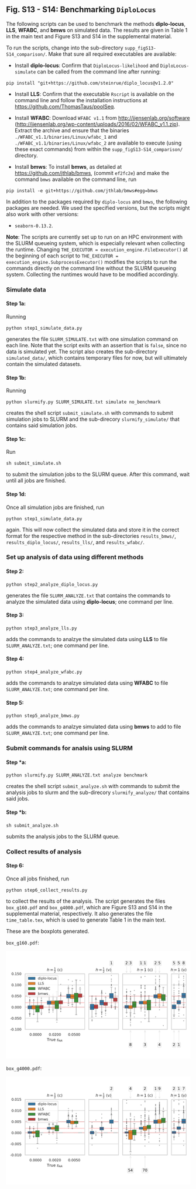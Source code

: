 ## Fig. S13 - S14: Benchmarking `DiploLocus`

The following scripts can be used to benchmark the methods __diplo-locus__, __LLS__, __WFABC__, and __bmws__ on simulated data. The results are given in Table 1 in the main text and Figure S13 and S14 in the supplemental material.

To run the scripts, change into the sub-directory `supp_figS13-S14_comparison/`. Make that sure all required executables are available:

- Install __diplo-locus__: Confirm that `DiploLocus-likelihood` and `DiploLocus-simulate` can be called from the command line after running:
```
pip install "git+https://github.com/steinrue/diplo_locus@v1.2.0"
```

- Install __LLS__: Confirm that the executable `Rscript` is available on the command line and follow the installation instructions at https://github.com/ThomasTaus/poolSeq.

- Install __WFABC__: Download `WFABC v1.1` from http://jjensenlab.org/software (http://jjensenlab.org/wp-content/uploads/2016/02/WFABC_v1.1.zip). Extract the archive and ensure that the binaries `./WFABC_v1.1/binaries/Linux/wfabc_1` and `./WFABC_v1.1/binaries/Linux/wfabc_2` are available to execute (using these exact commands) from within the `supp_figS13-S14_comparison/` directory. 

- Install __bmws__: To install __bmws__, as detailed at https://github.com/jthlab/bmws, (commit `ef2fc2e`) and make the command `bmws` available on the command line, run
```
pip install -e git+https://github.com/jthlab/bmws#egg=bmws
```

In addition to the packages required by `diplo-locus` and `bmws`, the following packages are needed. We used the specified versions, but the scripts might also work with other versions:
- `seaborn-0.13.2`.

__Note__: The scripts are currently set up to run on an HPC environment with the SLURM queueing system, which is especially relevant when collecting the runtime. Changing `THE_EXECUTOR = execution_engine.FileExecutor()` at the beginning of each script to `THE_EXECUTOR = execution_engine.SubprocessExecutor()` modifies the scripts to run the commands directly on the command line without the SLURM queueing system. Collecting the runtimes would have to be modified accordingly.

### Simulate data

#### Step 1a:
Running
```
python step1_simulate_data.py
```
generates the file `SLURM_SIMULATE.txt` with one simulation command on each line. Note that the script exits with an assertion that is `false`, since no data is simulated yet. The script also creates the sub-directory `simulated_data/`, which contains temporary files for now, but will ultimately contain the simulated datasets.

#### Step 1b:
Running
```
python slurmify.py SLURM_SIMULATE.txt simulate no_benchmark
```
creates the shell script `submit_simulate.sh` with commands to submit simulation jobs to SLURM and the sub-direcory `slurmify_simulate/` that contains said simulation jobs.

#### Step 1c:
Run
```
sh submit_simulate.sh
```
to submit the simulation jobs to the SLURM queue. After this command, wait until all jobs are finished.

#### Step 1d:
Once all simulation jobs are finished, run
```
python step1_simulate_data.py
```
again. This will now collect the simulated data and store it in the correct format for the respective method in the sub-directories `results_bmws/`, `results_diplo_locus/`, `results_lls/`, and `results_wfabc/`.

### Set up analysis of data using different methods

#### Step 2:
```
python step2_analyze_diplo_locus.py
```
generates the file `SLURM_ANALYZE.txt` that contains the commands to analyze the simulated data using __diplo-locus__; one command per line.

#### Step 3:
```
python step3_analyze_lls.py
```
adds the commands to analzye the simulated data using __LLS__ to file `SLURM_ANALYZE.txt`; one command per line.

#### Step 4:
```
python step4_analyze_wfabc.py
```
adds the commands to analzye simulated data using __WFABC__ to file `SLURM_ANALYZE.txt`; one command per line.

#### Step 5:
```
python step5_analyze_bmws.py
```
adds the commands to analzye simulated data using __bmws__ to add to file `SLURM_ANALYZE.txt`; one command per line.

### Submit commands for analsis using SLURM

#### Step *a:
```
python slurmify.py SLURM_ANALYZE.txt analyze benchmark
```
creates the shell script `submit_analyze.sh` with commands to submit the analysis jobs to slurm and the sub-direcory `slurmify_analyze/` that contains said jobs.

#### Step *b:
```
sh submit_analyze.sh
```
submits the analysis jobs to the SLURM queue.

### Collect results of analysis

#### Step 6:

Once all jobs finished, run
```
python step6_collect_results.py
```
to collect the results of the analysis. The script generates the files `box_g160.pdf` and `box_g4000.pdf`, which are Figure S13 and S14 in the supplemental material, respectively. It also generates the file `time_table.tex`, which is used to generate Table 1 in the main text.

These are the boxplots generated.

`box_g160.pdf`:

![g160](box_g160.png)

`box_g4000.pdf`:

![g4000](box_g4000.png)
